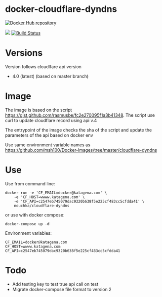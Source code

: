 # docker-cloudflare-dyndns

[![Docker Hub repository](http://dockeri.co/image/nouchka/cloudflare-dyndns)](https://registry.hub.docker.com/u/nouchka/cloudflare-dyndns/)

[![](https://images.microbadger.com/badges/version/nouchka/cloudflare-dyndns.svg)](https://microbadger.com/images/nouchka/cloudflare-dyndns "Get your own version badge on microbadger.com")
[![Build Status](https://travis-ci.org/nouchka/docker-cloudflare-dyndns.svg?branch=master)](https://travis-ci.org/nouchka/docker-cloudflare-dyndns)

# Versions

Version follows cloudlfare api version

* 4.0 (latest) (based on master branch)

# Image
The image is based on the script https://gist.github.com/rasmusbe/fc2e270095f1a3b41348. The script use curl to update cloudflare record using api v.4

The entrypoint of the image checks the sha of the script and update the parameters of the api based on docker env

Use same environment variable names as https://github.com/msh100/Docker-Images/tree/master/cloudflare-dyndns

# Use

Use from command line:

	docker run -e 'CF_EMAIL=docker@katagena.com' \
		-e 'CF_HOST=wwww.katagena.com' \
		-e 'CF_API=c2547eb745079dac9320b638f5e225cf483cc5cfdda41' \
		nouchka/cloudflare-dyndns
or use with docker compose:

	docker-compose up -d
Environment variables:

	CF_EMAIL=docker@katagena.com
	CF_HOST=wwww.katagena.com
	CF_API=c2547eb745079dac9320b638f5e225cf483cc5cfdda41

# Todo

* Add testing key to test true api call on test
* Migrate docker-compose file format to version 2
